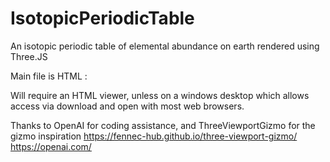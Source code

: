 # IsotopicPeriodicTable
An isotopic periodic table of elemental abundance on earth rendered using Three.JS

Main file is HTML : 

Will require an HTML viewer, unless on a windows desktop which allows access via download and open with most web browsers.

Thanks to OpenAI for coding assistance, and ThreeViewportGizmo for the gizmo inspiration
https://fennec-hub.github.io/three-viewport-gizmo/
https://openai.com/
